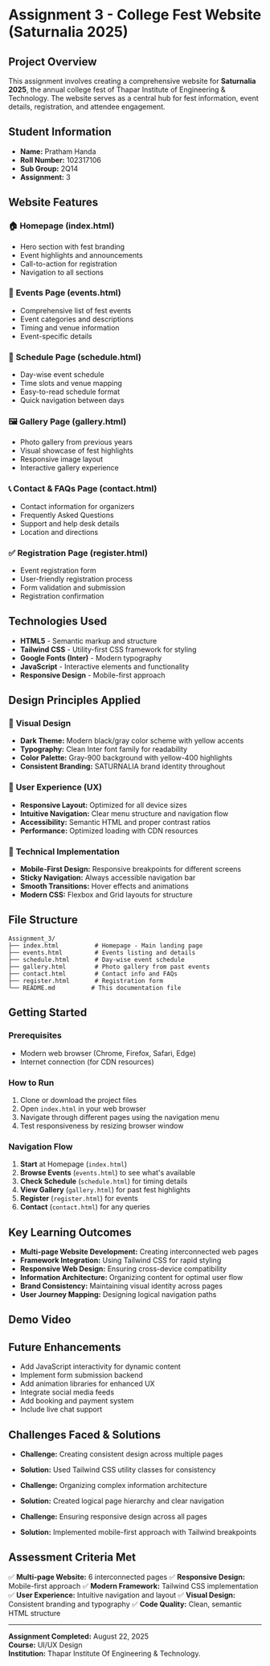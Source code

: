 # Assignment 3 - College Fest Website (Saturnalia 2025)

## Project Overview
This assignment involves creating a comprehensive website for **Saturnalia 2025**, the annual college fest of Thapar Institute of Engineering & Technology. The website serves as a central hub for fest information, event details, registration, and attendee engagement.

## Student Information
- **Name:** Pratham Handa
- **Roll Number:** 102317106
- **Sub Group:** 2Q14
- **Assignment:** 3

## Website Features

### 🏠 **Homepage (index.html)**
- Hero section with fest branding
- Event highlights and announcements
- Call-to-action for registration
- Navigation to all sections

### 🎪 **Events Page (events.html)**
- Comprehensive list of fest events
- Event categories and descriptions
- Timing and venue information
- Event-specific details

### 📅 **Schedule Page (schedule.html)**
- Day-wise event schedule
- Time slots and venue mapping
- Easy-to-read schedule format
- Quick navigation between days

### 🖼️ **Gallery Page (gallery.html)**
- Photo gallery from previous years
- Visual showcase of fest highlights
- Responsive image layout
- Interactive gallery experience

### 📞 **Contact & FAQs Page (contact.html)**
- Contact information for organizers
- Frequently Asked Questions
- Support and help desk details
- Location and directions

### ✅ **Registration Page (register.html)**
- Event registration form
- User-friendly registration process
- Form validation and submission
- Registration confirmation

## Technologies Used
- **HTML5** - Semantic markup and structure
- **Tailwind CSS** - Utility-first CSS framework for styling
- **Google Fonts (Inter)** - Modern typography
- **JavaScript** - Interactive elements and functionality
- **Responsive Design** - Mobile-first approach

## Design Principles Applied

### 🎨 **Visual Design**
- **Dark Theme:** Modern black/gray color scheme with yellow accents
- **Typography:** Clean Inter font family for readability
- **Color Palette:** Gray-900 background with yellow-400 highlights
- **Consistent Branding:** SATURNALIA brand identity throughout

### 📱 **User Experience (UX)**
- **Responsive Layout:** Optimized for all device sizes
- **Intuitive Navigation:** Clear menu structure and navigation flow
- **Accessibility:** Semantic HTML and proper contrast ratios
- **Performance:** Optimized loading with CDN resources

### 🔧 **Technical Implementation**
- **Mobile-First Design:** Responsive breakpoints for different screens
- **Sticky Navigation:** Always accessible navigation bar
- **Smooth Transitions:** Hover effects and animations
- **Modern CSS:** Flexbox and Grid layouts for structure

## File Structure
```
Assignment_3/
├── index.html          # Homepage - Main landing page
├── events.html         # Events listing and details
├── schedule.html       # Day-wise event schedule
├── gallery.html        # Photo gallery from past events
├── contact.html        # Contact info and FAQs
├── register.html       # Registration form
└── README.md          # This documentation file
```

## Getting Started

### Prerequisites
- Modern web browser (Chrome, Firefox, Safari, Edge)
- Internet connection (for CDN resources)

### How to Run
1. Clone or download the project files
2. Open `index.html` in your web browser
3. Navigate through different pages using the navigation menu
4. Test responsiveness by resizing browser window

### Navigation Flow
1. **Start** at Homepage (`index.html`)
2. **Browse Events** (`events.html`) to see what's available
3. **Check Schedule** (`schedule.html`) for timing details
4. **View Gallery** (`gallery.html`) for past fest highlights
5. **Register** (`register.html`) for events
6. **Contact** (`contact.html`) for any queries

## Key Learning Outcomes
- **Multi-page Website Development:** Creating interconnected web pages
- **Framework Integration:** Using Tailwind CSS for rapid styling
- **Responsive Web Design:** Ensuring cross-device compatibility
- **Information Architecture:** Organizing content for optimal user flow
- **Brand Consistency:** Maintaining visual identity across pages
- **User Journey Mapping:** Designing logical navigation paths

## Demo Video



## Future Enhancements
- Add JavaScript interactivity for dynamic content
- Implement form submission backend
- Add animation libraries for enhanced UX
- Integrate social media feeds
- Add booking and payment system
- Include live chat support

## Challenges Faced & Solutions
- **Challenge:** Creating consistent design across multiple pages
- **Solution:** Used Tailwind CSS utility classes for consistency

- **Challenge:** Organizing complex information architecture
- **Solution:** Created logical page hierarchy and clear navigation

- **Challenge:** Ensuring responsive design across all pages
- **Solution:** Implemented mobile-first approach with Tailwind breakpoints

## Assessment Criteria Met
✅ **Multi-page Website:** 6 interconnected pages
✅ **Responsive Design:** Mobile-first approach
✅ **Modern Framework:** Tailwind CSS implementation
✅ **User Experience:** Intuitive navigation and layout
✅ **Visual Design:** Consistent branding and typography
✅ **Code Quality:** Clean, semantic HTML structure

---

**Assignment Completed:** August 22, 2025  
**Course:** UI/UX Design  
**Institution:** Thapar Institute Of Engineering & Technology.